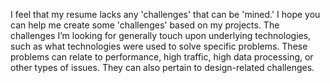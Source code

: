 I feel that my resume lacks any 'challenges' that can be 'mined.' I hope you can help me create some 'challenges' based on my projects. The challenges I’m looking for generally touch upon underlying technologies, such as what technologies were used to solve specific problems. These problems can relate to performance, high traffic, high data processing, or other types of issues. They can also pertain to design-related challenges.
